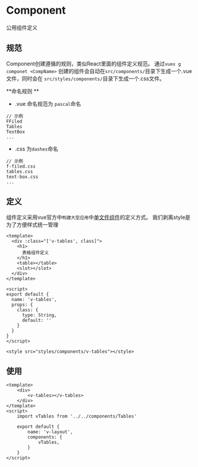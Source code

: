 # Component
公用组件定义

## **规范**
Component创建遵循的规则，类似React里面的组件定义规范。
通过`vuex g componet <CompName>` 创建的组件会自动在`src/components/`目录下生成一个.vue文件，同时会在
`src/styles/components/`目录下生成一个.css文件。

**命名规则 **
* .vue 命名规范为 `pascal`命名
```
// 示例
FFiled
Tables
TextBox
...
```

* .css 为`dashes`命名
```
// 示例
f-filed.css
tables.css
text-box.css
...
```

## **定义**
组件定义采用vue官方中`构建大型应用`中[单文件组件](http://cn.vuejs.org/guide/application.html#单文件组件)的定义方式。
我们剥离style是为了方便样式统一管理
```
<template>
  <div :class="['v-tables', class]">
    <h1>
      表格组件定义
    </h1>
	<table></table>
    <slot></slot>
  </div>
</template>

<script>
export default {
  name: 'v-tables',
  props: {
    class: {
      type: String,
      default: ''
    }
  }
}
</script>

<style src="styles/components/v-tables"></style>
```

## **使用**

```
<template>
	<div>
		<v-tables></v-tables>
	</div>
</template>
<script>
	import vTables from '../../components/Tables'

	export default {
		name: 'v-layout',
		components: {
			vTables,
		}
	}
</script>
```
